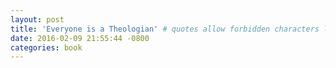 ```yaml
---
layout: post
title: 'Everyone is a Theologian' # quotes allow forbidden characters like the colon
date: 2016-02-09 21:55:44 -0800
categories: book
---
```

